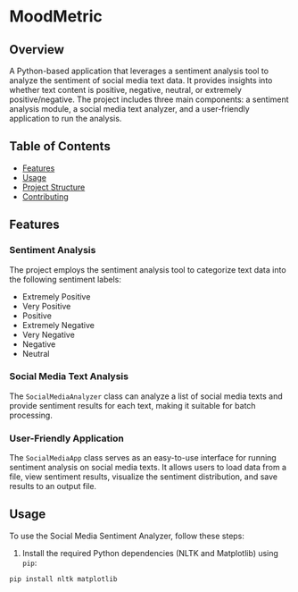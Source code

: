# MoodMetric

## Overview

A Python-based application that leverages a sentiment analysis tool to analyze the sentiment of social media text data. It provides insights into whether text content is positive, negative, neutral, or extremely positive/negative. The project includes three main components: a sentiment analysis module, a social media text analyzer, and a user-friendly application to run the analysis.

## Table of Contents

- [Features](#features)
- [Usage](#usage)
- [Project Structure](#project-structure)
- [Contributing](#contributing)

## Features

### Sentiment Analysis

The project employs the sentiment analysis tool to categorize text data into the following sentiment labels:

- Extremely Positive
- Very Positive
- Positive
- Extremely Negative
- Very Negative
- Negative
- Neutral

### Social Media Text Analysis

The `SocialMediaAnalyzer` class can analyze a list of social media texts and provide sentiment results for each text, making it suitable for batch processing.

### User-Friendly Application

The `SocialMediaApp` class serves as an easy-to-use interface for running sentiment analysis on social media texts. It allows users to load data from a file, view sentiment results, visualize the sentiment distribution, and save results to an output file.

## Usage

To use the Social Media Sentiment Analyzer, follow these steps:

1. Install the required Python dependencies (NLTK and Matplotlib) using `pip`:

```bash
pip install nltk matplotlib
